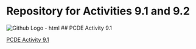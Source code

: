 # Repository for Activities 9.1 and 9.2

<img src="https://github.githubassets.com/images/modules/logos_page/GitHub-Mark.png" alt="Github Logo - html" title="Github Logo - html" />
<a class= "anchor" id= "PCDE Activity 9.1"></a>
## PCDE Activity 9.1

<p><a href="https://github.com/mkvs19447/PCDE-Activity-9.1" title="PCDE Activity 9.1">PCDE Activity 9.1</a></p>
